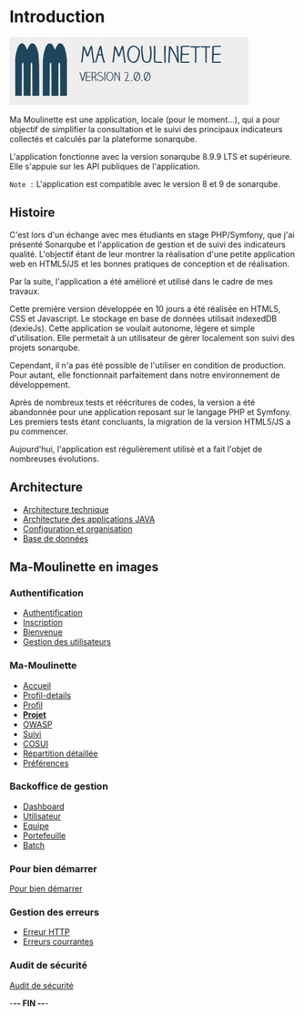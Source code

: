 # Introduction

![Ma-Moulinette](/documentation/ressources/home-000.jpg)

Ma Moulinette est une application, locale (pour le moment...), qui a pour objectif de simplifier la consultation et le suivi des principaux indicateurs collectés et calculés par la plateforme sonarqube.

L'application fonctionne avec la version sonarqube 8.9.9 LTS et supérieure. Elle s'appuie sur les API publiques de l'application.

`Note :` L'application est compatible avec le version 8 et 9 de sonarqube.

## Histoire

C'est lors d'un échange avec mes étudiants en stage PHP/Symfony, que j'ai présenté Sonarqube et l'application de gestion et de suivi des indicateurs qualité. L'objectif étant de leur montrer la réalisation d'une petite application web en HTML5/JS et les bonnes pratiques de conception et de réalisation.

Par la suite, l'application a été amélioré et utilisé dans le cadre de mes travaux.

Cette première version développée en 10 jours a été réalisée en HTML5, CSS et Javascript. Le stockage en base de données utilisait indexedDB (dexieJs). Cette application se voulait autonome, légere et simple d'utilisation. Elle permetait à un utilisateur de gèrer localement son suivi des projets sonarqube.

Cependant, il n'a pas été possible de l'utiliser en condition de production. Pour autant, elle fonctionnait parfaitement dans notre environnement de développement.

Après de nombreux tests et réécritures de codes, la version a été abandonnée pour une application reposant sur le langage PHP et Symfony. Les premiers tests étant concluants, la migration de la version HTML5/JS a pu commencer.

Aujourd'hui, l'application est régulièrement utilisé et a fait l'objet de nombreuses évolutions.

## Architecture

* [Architecture technique](/documentation/architecture-technique.md)
* [Architecture des applications JAVA](/documentation/architecture-java.md)
* [Configuration et organisation](/documentation/architecture-organisation.md)
* [Base de données](/documentation/architecture-base-de-donnees.md)

## Ma-Moulinette en images

### Authentification

* [Authentification](/documentation/authentification.md)
* [Inscription](/documentation/inscription.md)
* [Bienvenue](/documentation/bienvenue.md)
* [Gestion des utilisateurs](/documentation/utilisateur.md)

### Ma-Moulinette

* [Accueil](/documentation/accueil.md)
* [Profil-details](/documentation/profil-details.md)
* [Profil](/documentation/profil.md)
* [**Projet**](/documentation/projet.md)
* [OWASP](/documentation/owasp.md)
* [Suivi](/documentation/suivi.md)
* [COSUI](/documentation/cosui.md)
* [Répartition détaillée](/documentation/repartition_details.md)
* [Préférences](/documentation/preferences.md)

### Backoffice de gestion

* [Dashboard](/documentation/indicateurs.md)
* [Utilisateur](/documentation/utilisateur.md)
* [Equipe](/documentation/equipe.md)
* [Portefeuille](/documentation/portefeuille.md)
* [Batch](/documentation/batch.md)

### Pour bien démarrer

[Pour bien démarrer](/documentation/pour_bien_démarre.md)

### Gestion des erreurs

* [Erreur HTTP](/documentation/http-erreur.md)
* [Erreurs courrantes](/documentation/erreur.md)

### Audit de sécurité

[Audit de sécurité](/documentation/audit.md)

-**-- FIN --**-
